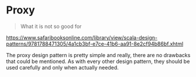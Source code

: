 # Proxy

> What it is not so good for

https://www.safaribooksonline.com/library/view/scala-design-patterns/9781788471305/4a1cb3bf-e7ce-41b6-aa91-8e2cf94b86bf.xhtml

The proxy design pattern is pretty simple and really, there are no drawbacks that could be mentioned. 
As with every other design pattern, they should be used carefully and only when actually needed.
